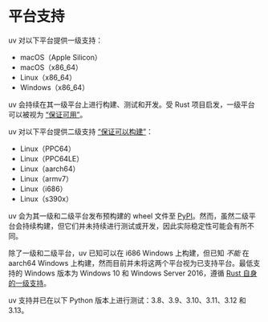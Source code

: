 # 平台支持

uv 对以下平台提供一级支持：

- macOS（Apple Silicon）
- macOS（x86_64）
- Linux（x86_64）
- Windows（x86_64）

uv 会持续在其一级平台上进行构建、测试和开发。受 Rust 项目启发，一级平台可以被视为 [“保证可用”](https://doc.rust-lang.org/beta/rustc/platform-support.html)。

uv 对以下平台提供二级支持 [“保证可以构建”](https://doc.rust-lang.org/beta/rustc/platform-support.html)：

- Linux（PPC64）
- Linux（PPC64LE）
- Linux（aarch64）
- Linux（armv7）
- Linux（i686）
- Linux（s390x）

uv 会为其一级和二级平台发布预构建的 wheel 文件至 [PyPI](https://pypi.org/project/uv/)。然而，虽然二级平台会持续构建，但它们并未持续进行测试或开发，因此实际稳定性可能会有所不同。

除了一级和二级平台，uv 已知可以在 i686 Windows 上构建，但已知 _不能_ 在 aarch64 Windows 上构建，然而目前并未将这两个平台视为已支持平台。最低支持的 Windows 版本为 Windows 10 和 Windows Server 2016，遵循 [Rust 自身的一级支持](https://blog.rust-lang.org/2024/02/26/Windows-7.html)。

uv 支持并已在以下 Python 版本上进行测试：3.8、3.9、3.10、3.11、3.12 和 3.13。